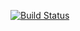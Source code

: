 [![Build Status](https://travis-ci.org/bgorven/Hello.svg?branch=master)](https://travis-ci.org/bgorven/Hello)
